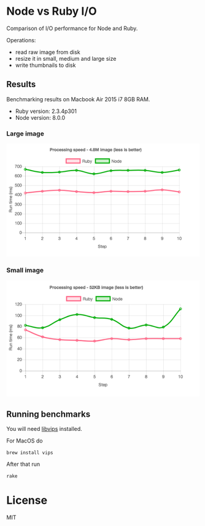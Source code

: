 # Node vs Ruby I/O

Comparison of I/O performance for Node and Ruby.

Operations:
* read raw image from disk
* resize it in small, medium and large size
* write thumbnails to disk

## Results

Benchmarking results on Macbook Air 2015 i7 8GB RAM.

* Ruby version: 2.3.4p301
* Node version: 8.0.0

### Large image
![](/large-benchmark.png)

### Small image
![](/small-benchmark.png)

## Running benchmarks

You will need [libvips](https://github.com/jcupitt/libvips) installed.

For MacOS do

```
brew install vips
```

After that run

```
rake
```

# License

MIT
